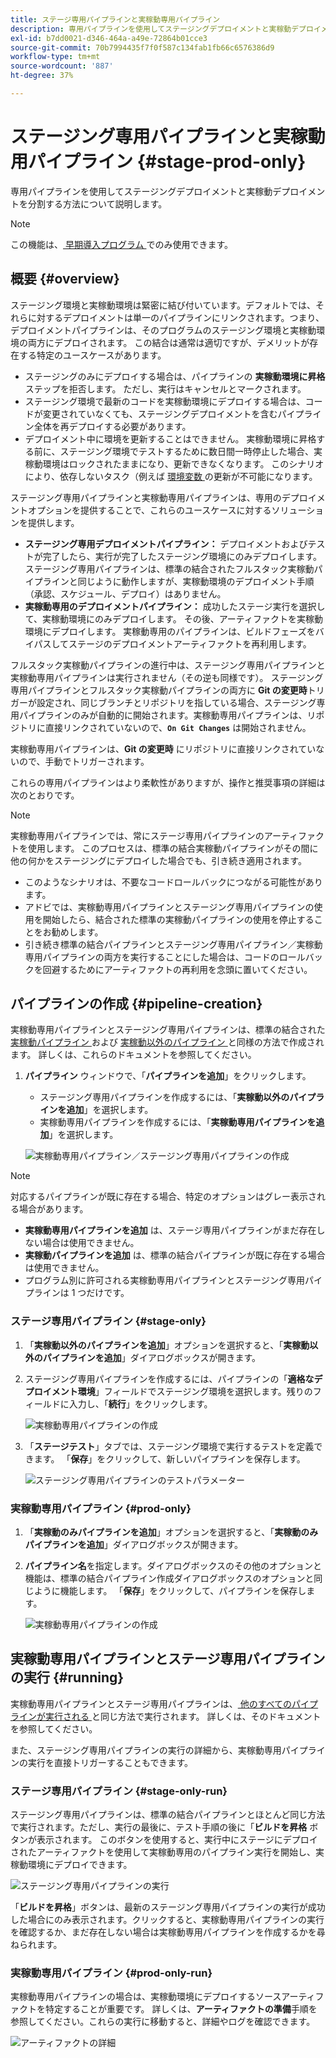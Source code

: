 ```yaml
---
title: ステージ専用パイプラインと実稼動専用パイプライン
description: 専用パイプラインを使用してステージングデプロイメントと実稼動デプロイメントを分割する方法について説明します。
exl-id: b7dd0021-d346-464a-a49e-72864b01cce3
source-git-commit: 70b7994435f7f0f587c134fab1fb66c6576386d9
workflow-type: tm+mt
source-wordcount: '887'
ht-degree: 37%

---
```


# ステージング専用パイプラインと実稼動用パイプライン {#stage-prod-only}

専用パイプラインを使用してステージングデプロイメントと実稼動デプロイメントを分割する方法について説明します。

>[!NOTE]
>
>この機能は、[ 早期導入プログラム ](/help/release-notes/current.md#early-adoption) でのみ使用できます。

## 概要 {#overview}

ステージング環境と実稼動環境は緊密に結び付いています。デフォルトでは、それらに対するデプロイメントは単一のパイプラインにリンクされます。つまり、デプロイメントパイプラインは、そのプログラムのステージング環境と実稼動環境の両方にデプロイされます。 この結合は通常は適切ですが、デメリットが存在する特定のユースケースがあります。

* ステージングのみにデプロイする場合は、パイプラインの **実稼動環境に昇格** ステップを拒否します。 ただし、実行はキャンセルとマークされます。
* ステージング環境で最新のコードを実稼動環境にデプロイする場合は、コードが変更されていなくても、ステージングデプロイメントを含むパイプライン全体を再デプロイする必要があります。
* デプロイメント中に環境を更新することはできません。 実稼動環境に昇格する前に、ステージング環境でテストするために数日間一時停止した場合、実稼動環境はロックされたままになり、更新できなくなります。 このシナリオにより、依存しないタスク（例えば [ 環境変数 ](/help/getting-started/build-environment.md#environment-variables) の更新が不可能になります。

ステージング専用パイプラインと実稼動専用パイプラインは、専用のデプロイメントオプションを提供することで、これらのユースケースに対するソリューションを提供します。

* **ステージング専用デプロイメントパイプライン：** デプロイメントおよびテストが完了したら、実行が完了したステージング環境にのみデプロイします。 ステージング専用パイプラインは、標準の結合されたフルスタック実稼動パイプラインと同じように動作しますが、実稼動環境のデプロイメント手順（承認、スケジュール、デプロイ）はありません。
* **実稼動専用のデプロイメントパイプライン：** 成功したステージ実行を選択して、実稼動環境にのみデプロイします。 その後、アーティファクトを実稼動環境にデプロイします。 実稼動専用のパイプラインは、ビルドフェーズをバイパスしてステージのデプロイメントアーティファクトを再利用します。

フルスタック実稼動パイプラインの進行中は、ステージング専用パイプラインと実稼動専用パイプラインは実行されません（その逆も同様です）。 ステージング専用パイプラインとフルスタック実稼動パイプラインの両方に **Git の変更時**&#x200B;トリガーが設定され、同じブランチとリポジトリを指している場合、ステージング専用パイプラインのみが自動的に開始されます。実稼動専用パイプラインは、リポジトリに直接リンクされていないので、**`On Git Changes`** は開始されません。

実稼動専用パイプラインは、**Git の変更時** にリポジトリに直接リンクされていないので、手動でトリガーされます。

これらの専用パイプラインはより柔軟性がありますが、操作と推奨事項の詳細は次のとおりです。

>[!NOTE]
>
>実稼動専用パイプラインでは、常にステージ専用パイプラインのアーティファクトを使用します。 このプロセスは、標準の結合実稼動パイプラインがその間に他の何かをステージングにデプロイした場合でも、引き続き適用されます。
>
>* このようなシナリオは、不要なコードロールバックにつながる可能性があります。
>* アドビでは、実稼動専用パイプラインとステージング専用パイプラインの使用を開始したら、結合された標準の実稼動パイプラインの使用を停止することをお勧めします。
>* 引き続き標準の結合パイプラインとステージング専用パイプライン／実稼動専用パイプラインの両方を実行することにした場合は、コードのロールバックを回避するためにアーティファクトの再利用を念頭に置いてください。

## パイプラインの作成 {#pipeline-creation}

実稼動専用パイプラインとステージング専用パイプラインは、標準の結合された [ 実稼動パイプライン ](/help/using/production-pipelines.md) および [ 実稼動以外のパイプライン ](/help/using/non-production-pipelines.md) と同様の方法で作成されます。 詳しくは、これらのドキュメントを参照してください。

1. **パイプライン** ウィンドウで、「**パイプラインを追加**」をクリックします。

   * ステージング専用パイプラインを作成するには、「**実稼動以外のパイプラインを追加**」を選択します。
   * 実稼動専用パイプラインを作成するには、「**実稼動専用パイプラインを追加**」を選択します。

   ![実稼動専用パイプライン／ステージング専用パイプラインの作成](/help/assets/configure-pipelines/prod-stage-pipelines.png)

>[!NOTE]
>
>対応するパイプラインが既に存在する場合、特定のオプションはグレー表示される場合があります。
>
>* **実稼動専用パイプラインを追加** は、ステージ専用パイプラインがまだ存在しない場合は使用できません。
>* **実稼動パイプラインを追加** は、標準の結合パイプラインが既に存在する場合は使用できません。
>* プログラム別に許可される実稼動専用パイプラインとステージング専用パイプラインは 1 つだけです。

### ステージ専用パイプライン {#stage-only}

1. 「**実稼動以外のパイプラインを追加**」オプションを選択すると、「**実稼動以外のパイプラインを追加**」ダイアログボックスが開きます。
1. ステージング専用パイプラインを作成するには、パイプラインの「**適格なデプロイメント環境**」フィールドでステージング環境を選択します。残りのフィールドに入力し、「**続行**」をクリックします。

   ![実稼動専用パイプラインの作成](/help/assets/configure-pipelines/stage-only.png)

1. 「**ステージテスト**」タブでは、ステージング環境で実行するテストを定義できます。 「**保存**」をクリックして、新しいパイプラインを保存します。

   ![ステージング専用パイプラインのテストパラメーター](/help/assets/configure-pipelines/stage-only-test.png)

### 実稼動専用パイプライン {#prod-only}

1. 「**実稼動のみパイプラインを追加**」オプションを選択すると、「**実稼動のみパイプラインを追加**」ダイアログボックスが開きます。
1. **パイプライン名**&#x200B;を指定します。ダイアログボックスのその他のオプションと機能は、標準の結合パイプライン作成ダイアログボックスのオプションと同じように機能します。 「**保存**」をクリックして、パイプラインを保存します。

   ![実稼動専用パイプラインの作成](/help/assets/configure-pipelines/prod-only-pipeline.png)

## 実稼動専用パイプラインとステージ専用パイプラインの実行 {#running}

実稼動専用パイプラインとステージ専用パイプラインは、[ 他のすべてのパイプラインが実行される ](/help/using/managing-pipelines.md#running-pipelines) と同じ方法で実行されます。 詳しくは、そのドキュメントを参照してください。

また、ステージング専用パイプラインの実行の詳細から、実稼動専用パイプラインの実行を直接トリガーすることもできます。

### ステージ専用パイプライン {#stage-only-run}

ステージング専用パイプラインは、標準の結合パイプラインとほとんど同じ方法で実行されます。ただし、実行の最後に、テスト手順の後に「**ビルドを昇格** ボタンが表示されます。 このボタンを使用すると、実行中にステージにデプロイされたアーティファクトを使用して実稼動専用のパイプライン実行を開始し、実稼動環境にデプロイできます。

![ステージング専用パイプラインの実行](/help/assets/configure-pipelines/stage-only-pipeline-run.png)

「**ビルドを昇格**」ボタンは、最新のステージング専用パイプラインの実行が成功した場合にのみ表示されます。クリックすると、実稼動専用パイプラインの実行を確認するか、まだ存在しない場合は実稼動専用パイプラインを作成するかを尋ねられます。

### 実稼動専用パイプライン {#prod-only-run}

実稼動専用パイプラインの場合は、実稼動環境にデプロイするソースアーティファクトを特定することが重要です。 詳しくは、**アーティファクトの準備**&#x200B;手順を参照してください。これらの実行に移動すると、詳細やログを確認できます。

![アーティファクトの詳細](/help/assets/configure-pipelines/prod-only-pipeline-run.png)
